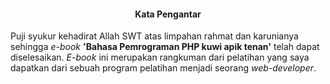 <center><h4>Kata Pengantar</h4></center>

Puji syukur kehadirat Allah SWT atas limpahan rahmat dan karunianya sehingga _e-book_ **'Bahasa Pemrograman PHP kuwi apik tenan'** telah dapat diselesaikan. _E-book_ ini merupakan rangkuman dari pelatihan yang saya dapatkan dari sebuah program pelatihan menjadi seorang _web-developer_.
